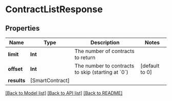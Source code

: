 # ContractListResponse

## Properties
Name | Type | Description | Notes
------------ | ------------- | ------------- | -------------
**limit** | **Int** | The number of contracts to return | 
**offset** | **Int** | The number to contracts to skip (starting at &#x60;0&#x60;) | [default to 0]
**results** | [SmartContract] |  | 

[[Back to Model list]](../README.md#documentation-for-models) [[Back to API list]](../README.md#documentation-for-api-endpoints) [[Back to README]](../README.md)


